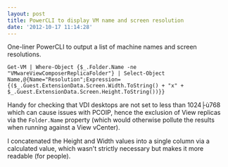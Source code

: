```yaml
---
layout: post
title: PowerCLI to display VM name and screen resolution
date: '2012-10-17 11:14:28'
---
```



One-liner PowerCLI to output a list of machine names and screen resolutions.

`Get-VM | Where-Object {$_.Folder.Name -ne "VMwareViewComposerReplicaFolder"} | Select-Object Name,@{Name="Resolution";Expression={($_.Guest.ExtensionData.Screen.Width.ToString() + "x" + $_.Guest.ExtensionData.Screen.Height.ToString())}}`

Handy for checking that VDI desktops are not set to less than 1024├ù768 which can cause issues with PCOIP, hence the exclusion of View replicas via the `Folder.Name` property (which would otherwise pollute the results when running against a View vCenter).

I concatenated the Height and Width values into a single column via a calculated value, which wasn't strictly necessary but makes it more readable (for people).



